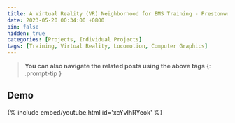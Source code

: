 ```yaml
---
title: A Virtual Reality (VR) Neighborhood for EMS Training - Prestonwood
date: 2023-05-20 00:34:00 +0800
pin: false
hidden: true
categories: [Projects, Individual Projects]
tags: [Training, Virtual Reality, Locomotion, Computer Graphics]
---
```


> **You can also navigate the related posts using the above tags**
{: .prompt-tip }

## Demo
{% include embed/youtube.html id='xcYvIhRYeok' %}

